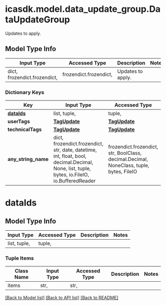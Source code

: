 # icasdk.model.data_update_group.DataUpdateGroup

Updates to apply.

## Model Type Info
Input Type | Accessed Type | Description | Notes
------------ | ------------- | ------------- | -------------
dict, frozendict.frozendict,  | frozendict.frozendict,  | Updates to apply. | 

### Dictionary Keys
Key | Input Type | Accessed Type | Description | Notes
------------ | ------------- | ------------- | ------------- | -------------
**[dataIds](#dataIds)** | list, tuple,  | tuple,  |  | 
**userTags** | [**TagUpdate**](TagUpdate.md) | [**TagUpdate**](TagUpdate.md) |  | [optional] 
**technicalTags** | [**TagUpdate**](TagUpdate.md) | [**TagUpdate**](TagUpdate.md) |  | [optional] 
**any_string_name** | dict, frozendict.frozendict, str, date, datetime, int, float, bool, decimal.Decimal, None, list, tuple, bytes, io.FileIO, io.BufferedReader | frozendict.frozendict, str, BoolClass, decimal.Decimal, NoneClass, tuple, bytes, FileIO | any string name can be used but the value must be the correct type | [optional]

# dataIds

## Model Type Info
Input Type | Accessed Type | Description | Notes
------------ | ------------- | ------------- | -------------
list, tuple,  | tuple,  |  | 

### Tuple Items
Class Name | Input Type | Accessed Type | Description | Notes
------------- | ------------- | ------------- | ------------- | -------------
items | str,  | str,  |  | 

[[Back to Model list]](../../README.md#documentation-for-models) [[Back to API list]](../../README.md#documentation-for-api-endpoints) [[Back to README]](../../README.md)

